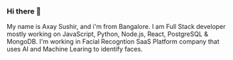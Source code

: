 ### Hi there 👋

My name is Axay Sushir, and i'm from Bangalore. I am Full Stack developer mostly working on JavaScript, Python, Node.js, React, PostgreSQL & MongoDB.
I'm working in Facial Recogntion SaaS Platform company that uses AI and Machine Learing to identify faces.
<!--
**axaysushir/axaysushir** is a ✨ _special_ ✨ repository because its `README.md` (this file) appears on your GitHub profile.

Here are some ideas to get you started:

- 🔭 I’m currently working on ...
- 🌱 I’m currently learning ...
- 👯 I’m looking to collaborate on ...
- 🤔 I’m looking for help with ...
- 💬 Ask me about ...
- 📫 How to reach me: ...
- 😄 Pronouns: ...
- ⚡ Fun fact: ...
-->
